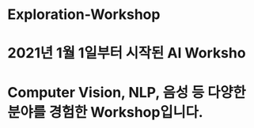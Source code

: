 # Exploration-Workshop

# 2021년 1월 1일부터 시작된 AI Worksho
# Computer Vision, NLP, 음성 등 다양한 분야를 경험한 Workshop입니다.
